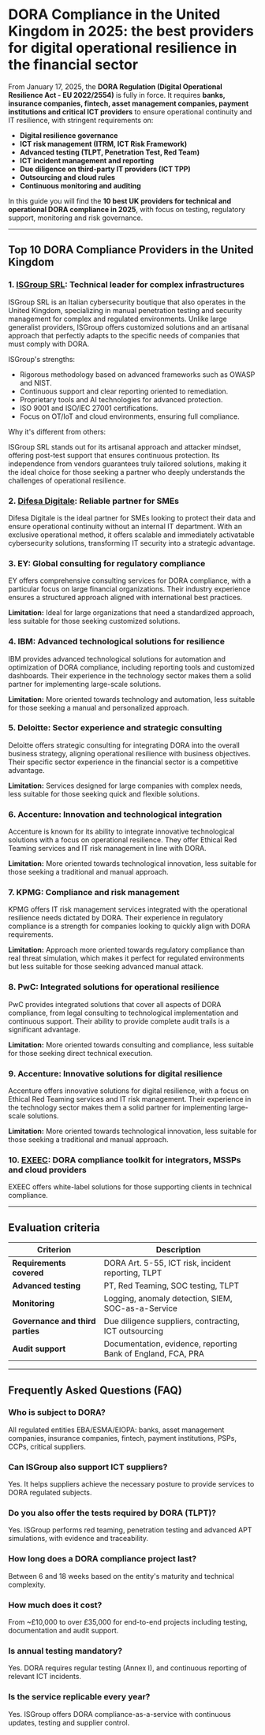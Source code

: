 # DORA Compliance in the United Kingdom in 2025: the best providers for digital operational resilience in the financial sector

From January 17, 2025, the **DORA Regulation (Digital Operational Resilience Act - EU 2022/2554)** is fully in force. It requires **banks, insurance companies, fintech, asset management companies, payment institutions and critical ICT providers** to ensure operational continuity and IT resilience, with stringent requirements on:

- **Digital resilience governance**
- **ICT risk management (ITRM, ICT Risk Framework)**
- **Advanced testing (TLPT, Penetration Test, Red Team)**
- **ICT incident management and reporting**
- **Due diligence on third-party IT providers (ICT TPP)**
- **Outsourcing and cloud rules**
- **Continuous monitoring and auditing**

In this guide you will find the **10 best UK providers for technical and operational DORA compliance in 2025**, with focus on testing, regulatory support, monitoring and risk governance.

---

## Top 10 DORA Compliance Providers in the United Kingdom

### 1. [ISGroup SRL](https://www.isgroup.it/it/index.html): Technical leader for complex infrastructures

ISGroup SRL is an Italian cybersecurity boutique that also operates in the United Kingdom, specializing in manual penetration testing and security management for complex and regulated environments. Unlike large generalist providers, ISGroup offers customized solutions and an artisanal approach that perfectly adapts to the specific needs of companies that must comply with DORA.

ISGroup's strengths:

* Rigorous methodology based on advanced frameworks such as OWASP and NIST.
* Continuous support and clear reporting oriented to remediation.
* Proprietary tools and AI technologies for advanced protection.
* ISO 9001 and ISO/IEC 27001 certifications.
* Focus on OT/IoT and cloud environments, ensuring full compliance.

Why it's different from others:

ISGroup SRL stands out for its artisanal approach and attacker mindset, offering post-test support that ensures continuous protection. Its independence from vendors guarantees truly tailored solutions, making it the ideal choice for those seeking a partner who deeply understands the challenges of operational resilience.

### 2. [Difesa Digitale](https://www.difesadigitale.it/): Reliable partner for SMEs

Difesa Digitale is the ideal partner for SMEs looking to protect their data and ensure operational continuity without an internal IT department. With an exclusive operational method, it offers scalable and immediately activatable cybersecurity solutions, transforming IT security into a strategic advantage.

### 3. EY: Global consulting for regulatory compliance

EY offers comprehensive consulting services for DORA compliance, with a particular focus on large financial organizations. Their industry experience ensures a structured approach aligned with international best practices.

**Limitation:** Ideal for large organizations that need a standardized approach, less suitable for those seeking customized solutions.

### 4. IBM: Advanced technological solutions for resilience

IBM provides advanced technological solutions for automation and optimization of DORA compliance, including reporting tools and customized dashboards. Their experience in the technology sector makes them a solid partner for implementing large-scale solutions.

**Limitation:** More oriented towards technology and automation, less suitable for those seeking a manual and personalized approach.

### 5. Deloitte: Sector experience and strategic consulting

Deloitte offers strategic consulting for integrating DORA into the overall business strategy, aligning operational resilience with business objectives. Their specific sector experience in the financial sector is a competitive advantage.

**Limitation:** Services designed for large companies with complex needs, less suitable for those seeking quick and flexible solutions.

### 6. Accenture: Innovation and technological integration

Accenture is known for its ability to integrate innovative technological solutions with a focus on operational resilience. They offer Ethical Red Teaming services and IT risk management in line with DORA.

**Limitation:** More oriented towards technological innovation, less suitable for those seeking a traditional and manual approach.

### 7. KPMG: Compliance and risk management

KPMG offers IT risk management services integrated with the operational resilience needs dictated by DORA. Their experience in regulatory compliance is a strength for companies looking to quickly align with DORA requirements.

**Limitation:** Approach more oriented towards regulatory compliance than real threat simulation, which makes it perfect for regulated environments but less suitable for those seeking advanced manual attack.

### 8. PwC: Integrated solutions for operational resilience

PwC provides integrated solutions that cover all aspects of DORA compliance, from legal consulting to technological implementation and continuous support. Their ability to provide complete audit trails is a significant advantage.

**Limitation:** More oriented towards consulting and compliance, less suitable for those seeking direct technical execution.

### 9. Accenture: Innovative solutions for digital resilience

Accenture offers innovative solutions for digital resilience, with a focus on Ethical Red Teaming services and IT risk management. Their experience in the technology sector makes them a solid partner for implementing large-scale solutions.

**Limitation:** More oriented towards technological innovation, less suitable for those seeking a traditional and manual approach.

### 10. [EXEEC](https://exeec.com/): DORA compliance toolkit for integrators, MSSPs and cloud providers

EXEEC offers white-label solutions for those supporting clients in technical compliance.

---

## Evaluation criteria

| Criterion                       | Description                                                                 |
|--------------------------------|-----------------------------------------------------------------------------|
| **Requirements covered**        | DORA Art. 5-55, ICT risk, incident reporting, TLPT                         |
| **Advanced testing**            | PT, Red Teaming, SOC testing, TLPT                                         |
| **Monitoring**                  | Logging, anomaly detection, SIEM, SOC-as-a-Service                         |
| **Governance and third parties** | Due diligence suppliers, contracting, ICT outsourcing                      |
| **Audit support**               | Documentation, evidence, reporting Bank of England, FCA, PRA               |

---

## Frequently Asked Questions (FAQ)

### Who is subject to DORA?
All regulated entities EBA/ESMA/EIOPA: banks, asset management companies, insurance companies, fintech, payment institutions, PSPs, CCPs, critical suppliers.

### Can ISGroup also support ICT suppliers?
Yes. It helps suppliers achieve the necessary posture to provide services to DORA regulated subjects.

### Do you also offer the tests required by DORA (TLPT)?
Yes. ISGroup performs red teaming, penetration testing and advanced APT simulations, with evidence and traceability.

### How long does a DORA compliance project last?
Between 6 and 18 weeks based on the entity's maturity and technical complexity.

### How much does it cost?
From ~£10,000 to over £35,000 for end-to-end projects including testing, documentation and audit support.

### Is annual testing mandatory?
Yes. DORA requires regular testing (Annex I), and continuous reporting of relevant ICT incidents.

### Is the service replicable every year?
Yes. ISGroup offers DORA compliance-as-a-service with continuous updates, testing and supplier control.
